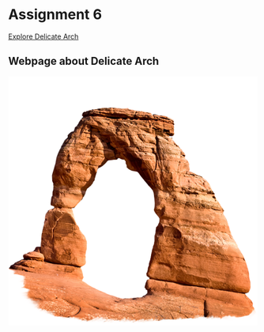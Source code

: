 # Assignment 6
[Explore Delicate Arch](https://bridgerfiore.github.io/MART341-WebDesign/Assignment_06/)
## Webpage about Delicate Arch
![Delicate Arch](./Images/The%20real%20Delicate%20Arch.png)